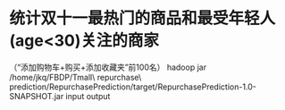 # 统计双⼗⼀最热⻔的商品和最受年轻⼈(age<30)关注的商家
（“添加购物⻋+购买+添加收藏夹”前100名）
hadoop jar /home/jkq/FBDP/Tmall\ repurchase\ prediction/RepurchasePrediction/target/RepurchasePrediction-1.0-SNAPSHOT.jar input output